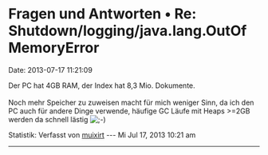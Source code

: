 Fragen und Antworten • Re: Shutdown/logging/java.lang.OutOfMemoryError
======================================================================

Date: 2013-07-17 11:21:09

Der PC hat 4GB RAM, der Index hat 8,3 Mio. Dokumente.\
\
Noch mehr Speicher zu zuweisen macht für mich weniger Sinn, da ich den
PC auch für andere Dinge verwende, häufige GC Läufe mit Heaps \>=2GB
werden da schnell lästig
![;-)](http://forum.yacy-websuche.de/images/smilies/icon_e_wink.gif "Wink")

Statistik: Verfasst von
[muixirt](http://forum.yacy-websuche.de/memberlist.php?mode=viewprofile&u=8935)
--- Mi Jul 17, 2013 10:21 am

------------------------------------------------------------------------
